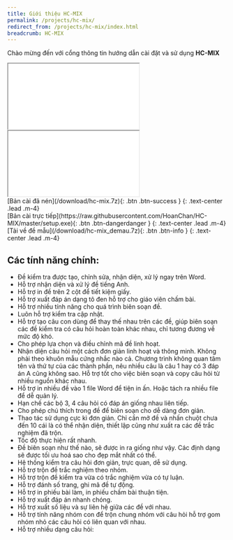 ```yaml
---
title: Giới thiệu HC-MIX
permalink: /projects/hc-mix/
redirect_from: /projects/hc-mix/index.html
breadcrumb: HC-MIX
---
```


Chào mừng đến với cổng thông tin hướng dẫn cài đặt và sử dụng **HC-MIX**

<div class="container">
<div class="row">
<div class="col-sm"><div class="embed-responsive embed-responsive-16by9">
<iframe class="embed-responsive-item" src="//www.youtube.com/embed/YqRSaYvWhOY" allowfullscreen></iframe>
</div></div>
<div class="col-sm"><div class="embed-responsive embed-responsive-16by9">
<iframe class="embed-responsive-item" src="//www.youtube.com/embed/ukmHSUJFsG8" allowfullscreen></iframe>
</div></div>
</div>
<div class="row">
<div class="col-sm">
[Bản cài đã nén](/download/hc-mix.7z){: .btn .btn-success }
{: .text-center .lead .m-4}
</div>
[Bản cài trực tiếp](https://raw.githubusercontent.com/HoanChan/HC-MIX/master/setup.exe){: .btn .btn-dangerdanger }
{: .text-center .lead .m-4}
</div>
<div class="col-sm">
[Tải về đề mẫu](/download/hc-mix_demau.7z){: .btn .btn-info }
{: .text-center .lead .m-4}
</div>
</div>
</div>

## Các tính năng chính:

- Đề kiểm tra được tạo, chỉnh sửa, nhận diện, xử lý ngay trên Word.
- Hỗ trợ nhận diện và xử lý đề tiếng Anh.
- Hỗ trợ in đề trên 2 cột để tiết kiệm giấy.
- Hỗ trợ xuất đáp án dạng tô đen hỗ trợ cho giáo viên chấm bài. 
- Hỗ trợ nhiều tính năng cho quá trình biên soạn đề.
- Luôn hỗ trợ kiểm tra cập nhật. 
- Hỗ trợ tạo câu con dùng để thay thế nhau trên các đề, giúp biên soạn các đề kiểm tra có câu hỏi hoàn toàn khác nhau, chỉ tương đương về mức độ khó.
- Cho phép lựa chọn và điều chỉnh mã đề linh hoạt.
- Nhận diện câu hỏi một cách đơn giản linh hoạt và thông minh. Không phải theo khuôn mẫu cứng nhắc nào cả. Chương trình không quan tâm tên và thứ tự của các thành phần, nêu nhiều câu là câu 1 hay có 3 đáp án A cũng không sao. Hỗ trợ tốt cho việc biên soạn và copy câu hỏi từ nhiều nguồn khác nhau.
- Hỗ trợ in nhiều đề vào 1 file Word để tiện in ấn. Hoặc tách ra nhiều file để dễ quản lý.
- Hạn chế các bộ 3, 4 câu hỏi có đáp án giống nhau liên tiếp.
- Cho phép chú thích trong đề để biên soạn cho dễ dàng đơn giản.
- Thao tác sử dụng cực kì đơn giản. Chỉ cần mở đề và nhấn chuột chưa đến 10 cái là có thể nhận diện, thiết lập cũng như xuất ra các đề trắc nghiệm đã trộn.
- Tốc độ thực hiện rất nhanh.
- Đề biên soạn như thế nào, sẽ được in ra giống như vậy. Các định dạng sẽ được tối ưu hoá sao cho đẹp mắt nhất có thể. 
- Hệ thống kiểm tra câu hỏi đơn giản, trực quan, dễ sử dụng. 
- Hỗ trợ trộn đề trắc nghiệm theo nhóm.
- Hỗ trợ trộn đề kiểm tra vừa có trắc nghiệm vừa có tự luận.
- Hỗ trợ đánh số trang, ghi mã đề tự động.
- Hỗ trợ in phiếu bài làm, in phiếu chấm bài thuận tiện.
- Hỗ trợ xuất đáp án nhanh chóng.
- Hỗ trợ xuất số liệu và sự liên hệ giữa các đề với nhau.
- Hỗ trợ tính năng nhóm con để trộn chung nhóm với câu hỏi hỗ trợ gom nhóm nhỏ các câu hỏi có liên quan với nhau.
- Hỗ trợ nhiều dạng câu hỏi:

